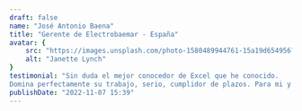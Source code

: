 ```yaml
---
draft: false
name: "José Antonio Baena"
title: "Gerente de Electrobaemar - España"
avatar: {
    src: "https://images.unsplash.com/photo-1580489944761-15a19d654956?&fit=crop&w=280",
    alt: "Janette Lynch"
}
testimonial: "Sin duda el mejor conocedor de Excel que he conocido. 
Domina perfectamente su trabajo, serio, cumplidor de plazos. Para mi y mis necesidades como empresa, todo un hallazgo. No me extrañaría que pronto tenga éxito en sus proyectos puesto que cuando mezclas capacidad y ganas de trabajar solo puede resultar éxito. ¡Felicidades!"
publishDate: "2022-11-07 15:39"
---
```


